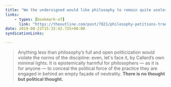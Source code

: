 ```yaml
---
title: "We the undersigned would like philosophy to remain quite useless | The Outline"
links:
    - types: [bookmark-of]
      link: "https://theoutline.com/post/7821/philosophy-petitions-transphobia?zd=1&amp;zi=wav2m2al"
date: 2019-08-21T15:32:42.725+00:00
syndicationLinks:

---
```


> Anything less than philosophy’s full and open politicization would violate the norms of the discipline: even, let's face it, by Callard’s own minimal lights. It is epistemically harmful for philosophers — as it is for anyone — to conceal the political force of the practice they are engaged in behind an empty façade of neutrality. **There is no thought but political thought.**